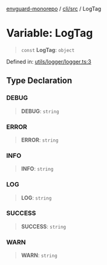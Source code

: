 [envguard-monorepo](../../../index.md) / [cli/src](../index.md) / LogTag

# Variable: LogTag

> `const` **LogTag**: `object`

Defined in: [utils/logger/logger.ts:3](https://github.com/amannirala13/envguard/blob/87b168e9d43b40a7a2649202a947bdb992c12274/packages/cli/src/utils/logger/logger.ts#L3)

## Type Declaration

### DEBUG

> **DEBUG**: `string`

### ERROR

> **ERROR**: `string`

### INFO

> **INFO**: `string`

### LOG

> **LOG**: `string`

### SUCCESS

> **SUCCESS**: `string`

### WARN

> **WARN**: `string`
